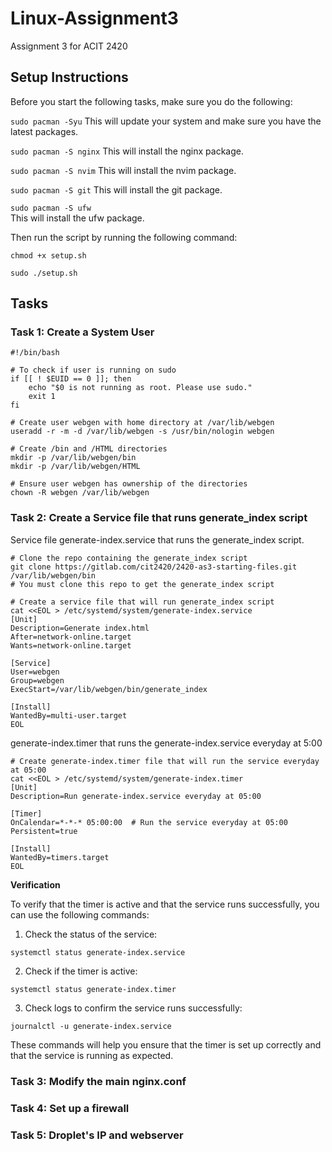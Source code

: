 # Linux-Assignment3
Assignment 3 for ACIT 2420 

## Setup Instructions
Before you start the following tasks, make sure you do the following:

```sudo pacman -Syu```
This will update your system and make sure you have the latest packages.

```sudo pacman -S nginx```
This will install the nginx package.

```sudo pacman -S nvim```
This will install the nvim package.

```sudo pacman -S git```
This will install the git package.

```sudo pacman -S ufw```   
This will install the ufw package.

Then run the script by running the following command:

```chmod +x setup.sh```

```sudo ./setup.sh```

## Tasks
### Task 1: Create a System User
```
#!/bin/bash

# To check if user is running on sudo
if [[ ! $EUID == 0 ]]; then
    echo "$0 is not running as root. Please use sudo."
    exit 1
fi

# Create user webgen with home directory at /var/lib/webgen
useradd -r -m -d /var/lib/webgen -s /usr/bin/nologin webgen 

# Create /bin and /HTML directories
mkdir -p /var/lib/webgen/bin 
mkdir -p /var/lib/webgen/HTML

# Ensure user webgen has ownership of the directories
chown -R webgen /var/lib/webgen
```

### Task 2: Create a Service file that runs generate_index script

Service file generate-index.service that runs the generate_index script. 
```
# Clone the repo containing the generate_index script
git clone https://gitlab.com/cit2420/2420-as3-starting-files.git /var/lib/webgen/bin
# You must clone this repo to get the generate_index script

# Create a service file that will run generate_index script
cat <<EOL > /etc/systemd/system/generate-index.service
[Unit]
Description=Generate index.html
After=network-online.target
Wants=network-online.target

[Service]
User=webgen
Group=webgen
ExecStart=/var/lib/webgen/bin/generate_index

[Install]
WantedBy=multi-user.target
EOL
```

generate-index.timer that runs the generate-index.service everyday at 5:00
```
# Create generate-index.timer file that will run the service everyday at 05:00
cat <<EOL > /etc/systemd/system/generate-index.timer
[Unit]
Description=Run generate-index.service everyday at 05:00

[Timer]
OnCalendar=*-*-* 05:00:00  # Run the service everyday at 05:00
Persistent=true

[Install]
WantedBy=timers.target
EOL
```
**Verification**

To verify that the timer is active and that the service runs successfully, you can use the following commands:

1. Check the status of the service: 
```
systemctl status generate-index.service
```

2. Check if the timer is active: 
```
systemctl status generate-index.timer
```

3. Check logs to confirm the service runs successfully: 
```
journalctl -u generate-index.service
```

These commands will help you ensure that the timer is set up correctly and that the service is running as expected.
### Task 3: Modify the main nginx.conf 

### Task 4: Set up a firewall

### Task 5: Droplet's IP and webserver 
